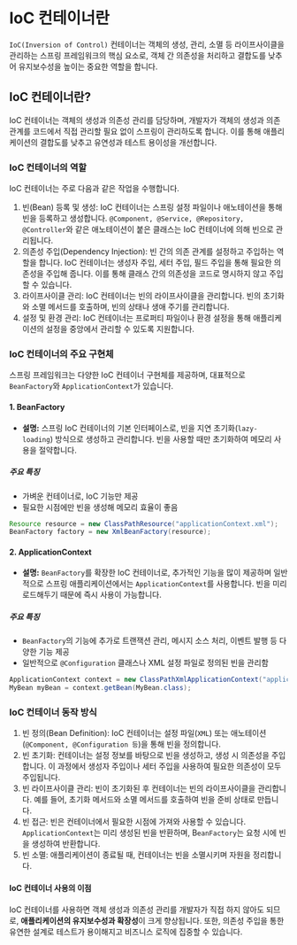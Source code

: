 # IoC 컨테이너란

`IoC(Inversion of Control)` 컨테이너는 객체의 생성, 관리, 소멸 등 라이프사이클을 관리하는 스프링 프레임워크의 핵심 요소로, 객체 간 의존성을 처리하고 결합도를 낮추어 유지보수성을 높이는 중요한 역할을 합니다.

## IoC 컨테이너란?

IoC 컨테이너는 객체의 생성과 의존성 관리를 담당하며, 개발자가 객체의 생성과 의존 관계를 코드에서 직접 관리할 필요 없이 스프링이 관리하도록 합니다.
이를 통해 애플리케이션의 결합도를 낮추고 유연성과 테스트 용이성을 개선합니다.

### IoC 컨테이너의 역할

IoC 컨테이너는 주로 다음과 같은 작업을 수행합니다.

1. 빈(Bean) 등록 및 생성: IoC 컨테이너는 스프링 설정 파일이나 애노테이션을 통해 빈을 등록하고 생성합니다. `@Component, @Service, @Repository, @Controller`와 같은 애노테이션이 붙은 클래스는 IoC 컨테이너에 의해 빈으로 관리됩니다.
2. 의존성 주입(Dependency Injection): 빈 간의 의존 관계를 설정하고 주입하는 역할을 합니다. IoC 컨테이너는 생성자 주입, 세터 주입, 필드 주입을 통해 필요한 의존성을 주입해 줍니다. 이를 통해 클래스 간의 의존성을 코드로 명시하지 않고 주입할 수 있습니다.
3. 라이프사이클 관리: IoC 컨테이너는 빈의 라이프사이클을 관리합니다. 빈의 초기화와 소멸 메서드를 호출하며, 빈의 상태나 생애 주기를 관리합니다.
4. 설정 및 환경 관리: IoC 컨테이너는 프로퍼티 파일이나 환경 설정을 통해 애플리케이션의 설정을 중앙에서 관리할 수 있도록 지원합니다.

### IoC 컨테이너의 주요 구현체

스프링 프레임워크는 다양한 IoC 컨테이너 구현체를 제공하며, 대표적으로 `BeanFactory`와 `ApplicationContext`가 있습니다.

#### 1. BeanFactory

- **설명:** 스프링 IoC 컨테이너의 기본 인터페이스로, 빈을 지연 초기화(`lazy-loading`) 방식으로 생성하고 관리합니다. 빈을 사용할 때만 초기화하여 메모리 사용을 절약합니다.

##### 주요 특징

- 가벼운 컨테이너로, IoC 기능만 제공
- 필요한 시점에만 빈을 생성해 메모리 효율이 좋음

```java
Resource resource = new ClassPathResource("applicationContext.xml");
BeanFactory factory = new XmlBeanFactory(resource);
```

#### 2. ApplicationContext

- **설명:** `BeanFactory`를 확장한 IoC 컨테이너로, 추가적인 기능을 많이 제공하며 일반적으로 스프링 애플리케이션에서는 `ApplicationContext`를 사용합니다. 빈을 미리 로드해두기 때문에 즉시 사용이 가능합니다.

##### 주요 특징

- `BeanFactory`의 기능에 추가로 트랜잭션 관리, 메시지 소스 처리, 이벤트 발행 등 다양한 기능 제공
- 일반적으로 `@Configuration` 클래스나 XML 설정 파일로 정의된 빈을 관리함

```java
ApplicationContext context = new ClassPathXmlApplicationContext("applicationContext.xml");
MyBean myBean = context.getBean(MyBean.class);
```

### IoC 컨테이너 동작 방식

1. 빈 정의(Bean Definition): IoC 컨테이너는 설정 파일(`XML`) 또는 애노테이션(`@Component, @Configuration 등`)을 통해 빈을 정의합니다.
2. 빈 초기화: 컨테이너는 설정 정보를 바탕으로 빈을 생성하고, 생성 시 의존성을 주입합니다. 이 과정에서 생성자 주입이나 세터 주입을 사용하여 필요한 의존성이 모두 주입됩니다.
3. 빈 라이프사이클 관리: 빈이 초기화된 후 컨테이너는 빈의 라이프사이클을 관리합니다. 예를 들어, 초기화 메서드와 소멸 메서드를 호출하여 빈을 준비 상태로 만듭니다.
4. 빈 접근: 빈은 컨테이너에서 필요한 시점에 가져와 사용할 수 있습니다. `ApplicationContext`는 미리 생성된 빈을 반환하며, B`eanFactory`는 요청 시에 빈을 생성하여 반환합니다.
5. 빈 소멸: 애플리케이션이 종료될 때, 컨테이너는 빈을 소멸시키며 자원을 정리합니다.

#### IoC 컨테이너 사용의 이점

IoC 컨테이너를 사용하면 객체 생성과 의존성 관리를 개발자가 직접 하지 않아도 되므로, **애플리케이션의 유지보수성과 확장성**이 크게 향상됩니다. 또한, 의존성 주입을 통한 유연한 설계로 테스트가 용이해지고 비즈니스 로직에 집중할 수 있습니다.
